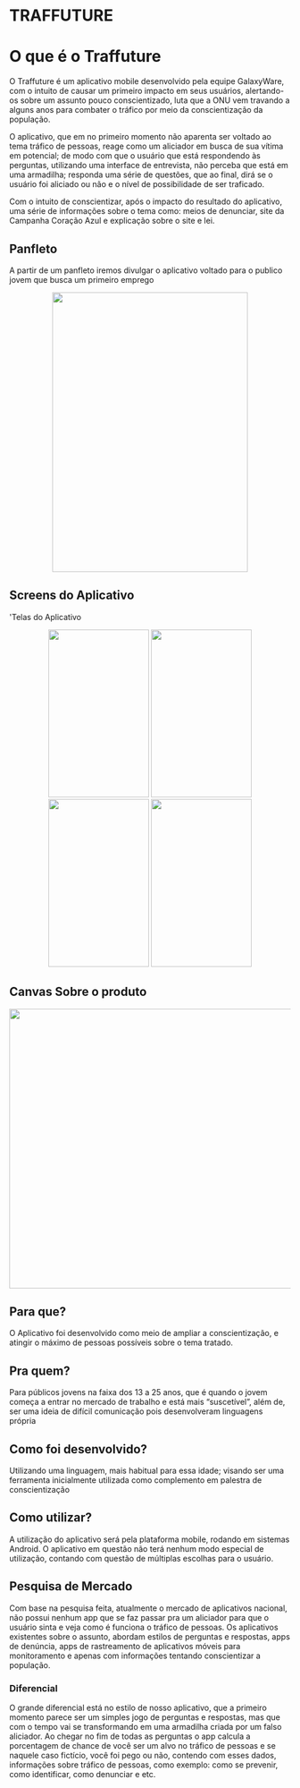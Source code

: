 # TRAFFUTURE

# O que é o Traffuture 
O Traffuture é um aplicativo mobile desenvolvido pela equipe GalaxyWare, com o intuito de causar um primeiro impacto em seus usuários, alertando-os sobre um assunto pouco conscientizado, luta que a ONU vem travando a alguns anos para combater o tráfico por meio da conscientização da população. 

O aplicativo, que em no primeiro momento não aparenta ser voltado ao tema tráfico de pessoas, reage como um aliciador em busca de sua 	vítima em potencial; de modo com que o usuário que está respondendo às perguntas, utilizando uma interface de entrevista, não perceba que está em uma armadilha; responda uma série de questões, que ao final, dirá se o usuário foi aliciado ou não e o nível de possibilidade de ser traficado. 

Com o intuito de conscientizar, após o impacto do resultado do aplicativo, uma série de informações sobre o tema como: meios de denunciar, site da Campanha Coração Azul e explicação sobre o site e lei. 
	
## Panfleto

A partir de um panfleto iremos divulgar o aplicativo voltado para o publico jovem que busca um primeiro emprego
<p align="center">
	<img height="500" width="350" src="https://user-images.githubusercontent.com/40842310/46643503-c81e8400-cb52-11e8-8959-6780e5254adb.png"/>
	
</p>

## Screens do Aplicativo

'Telas do Aplicativo

<p align="center">
	<img height="300" width="180" src="https://user-images.githubusercontent.com/40842310/46643822-25ff9b80-cb54-11e8-9d3c-7f43183989d4.jpg"/>
	<img height="300" width="180" src="https://user-images.githubusercontent.com/40842310/46676622-4f9dde80-cbb7-11e8-9f40-038669e5ff9c.jpg"/>
	<img height="300" width="180" src="https://user-images.githubusercontent.com/40842310/46676685-6a705300-cbb7-11e8-804f-73702c1b7605.jpg">
	<img height="300" width="180" src="https://user-images.githubusercontent.com/40842310/46676757-8aa01200-cbb7-11e8-9de7-330f23c48925.jpg"/>
	
</p>

## Canvas Sobre o produto
<p align="center">
	<img height="500" width="800" src="https://user-images.githubusercontent.com/40842310/46676925-ebc7e580-cbb7-11e8-8fb8-e20417585709.png"/>
</p>

## Para que?

O Aplicativo foi desenvolvido como meio de ampliar a conscientização, e atingir o máximo de pessoas
possíveis sobre o tema tratado.
 ## Pra quem?
 
Para públicos jovens na faixa dos 13 a 25 anos, que é quando o jovem começa a entrar no mercado de
trabalho e está mais “suscetível”, além de, ser uma ideia de difícil comunicação pois desenvolveram linguagens
própria

 ## Como foi desenvolvido?
 
Utilizando uma linguagem, mais habitual para essa idade; visando ser uma ferramenta inicialmente utilizada
como complemento em palestra de conscientização

 ## Como utilizar?
 
A utilização do aplicativo será pela plataforma mobile, rodando em sistemas Android. O aplicativo em
questão não terá nenhum modo especial de utilização, contando com questão de múltiplas escolhas para o usuário.

 ## Pesquisa de Mercado
Com base na pesquisa feita, atualmente o mercado de aplicativos nacional, não possui nenhum app que se
faz passar pra um aliciador para que o usuário sinta e veja como é funciona o tráfico de pessoas.
Os aplicativos existentes sobre o assunto, abordam estilos de perguntas e respostas, apps de denúncia, apps
de rastreamento de aplicativos móveis para monitoramento e apenas com informações tentando conscientizar a
população.

 ### Diferencial
O grande diferencial está no estilo de nosso aplicativo, que a primeiro momento parece ser um simples jogo
de perguntas e respostas, mas que com o tempo vai se transformando em uma armadilha criada por um falso
aliciador. Ao chegar no fim de todas as perguntas o app calcula a porcentagem de chance de você ser um alvo no
tráfico de pessoas e se naquele caso fictício, você foi pego ou não, contendo com esses dados, informações sobre
tráfico de pessoas, como exemplo: como se prevenir, como identificar, como denunciar e etc.


